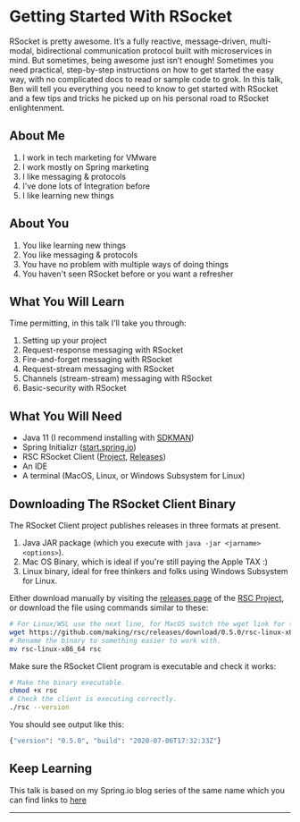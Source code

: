 # Getting Started With RSocket

RSocket is pretty awesome. It’s a fully reactive, message-driven, multi-modal, bidirectional communication protocol built with microservices in mind. But sometimes, being awesome just isn’t enough! Sometimes you need practical, step-by-step instructions on how to get started the easy way, with no complicated docs to read or sample code to grok. In this talk, Ben will tell you everything you need to know to get started with RSocket and a few tips and tricks he picked up on his personal road to RSocket enlightenment.

## About Me

1. I work in tech marketing for VMware
1. I work mostly on Spring marketing
1. I like messaging & protocols
1. I've done lots of Integration before
1. I like learning new things

## About You

1. You like learning new things
1. You like messaging & protocols
1. You have no problem with multiple ways of doing things
1. You haven't seen RSocket before or you want a refresher

## What You Will Learn

Time permitting, in this talk I'll take you through:

1. Setting up your project
1. Request-response messaging with RSocket
1. Fire-and-forget messaging with RSocket
1. Request-stream messaging with RSocket
1. Channels (stream-stream) messaging with RSocket
1. Basic-security with RSocket

## What You Will Need

* Java 11 (I recommend installing with [SDKMAN][sdkman])
* Spring Initializr ([start.spring.io][start])
* RSC RSocket Client ([Project][rsc], [Releases][rsc-releases])
* An IDE
* A terminal (MacOS, Linux, or Windows Subsystem for Linux)

## Downloading The RSocket Client Binary

The RSocket Client project publishes releases in three formats at present.

1. Java JAR package (which you execute with `java -jar <jarname> <options>`).
2. Mac OS Binary, which is ideal if you're still paying the Apple TAX :)
3. Linux binary, ideal for free thinkers and folks using Windows Subsystem for Linux.

Either download manually by visiting the [releases page][rsc-releases] of the [RSC Project][rsc], or download the file using commands similar to these:

```bash
# For Linux/WSL use the next line, for MacOS switch the wget link for the right version.
wget https://github.com/making/rsc/releases/download/0.5.0/rsc-linux-x86_64
# Rename the binary to something easier to work with.
mv rsc-linux-x86_64 rsc
```

Make sure the RSocket Client program is executable and check it works:

```bash
# Make the binary executable.
chmod +x rsc
# Check the client is executing correctly.
./rsc --version
```

You should see output like this:

```bash
{"version": "0.5.0", "build": "2020-07-06T17:32:33Z"}
```

## Keep Learning

This talk is based on my Spring.io blog series of the same name which you can find links to [here][blog-series]

---

[blog-series]: https://benwilcock.wordpress.com/2020/06/25/getting-started-with-rsocket-on-spring-boot/
[rsc]: https://github.com/making/rsc
[rsc-releases]: https://github.com/making/rsc/releases
[start]: https://start.spring.io
[sdkman]: https://sdkman.io
